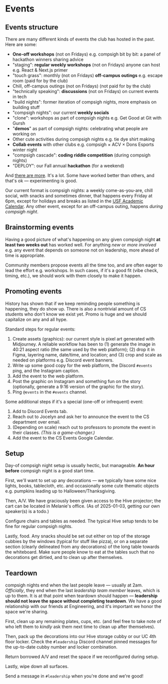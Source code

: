 # Events

## Events structure

There are many different kinds of events the club has hosted in the past. Here are some:

- **One-off workshops** (not on Fridays) e.g. compsigh bit by bit: a panel of hackathon winners sharing advice
- "staging": **regular weekly workshops** (not on Fridays) anyone can host e.g. React & Next.js primer
- "touch grass": monthly (not on Fridays) **off-campus outings** e.g. escape room (paid for by the club)
- Chill, off-campus outings (not on Fridays) (not paid for by the club)
- "technically speaking": **discussions** (not on Fridays) on current events in tech
- "build nights": former iteration of compsigh nights, more emphasis on building stuff
- "compsigh nights": our current **weekly socials**
- "clone": workshops as part of compsigh nights e.g. Get Good at Git with Gursh
- "**demos**" as part of compsigh nights: celebrating what people are working on
- Other cute activities during compsigh nights e.g. tie dye shirt making
- **Collab events** with other clubs e.g. compsigh × ACV × Dons Esports winter night
- "compsigh cascade": **coding riddle competition** (during compsigh nights)
- "DEPLOY": our Fall annual **hackathon** (for a weekend)

And [there are more](https://compsigh.club/events). It's a lot. Some have worked better than others, and that's ok — experimenting is good.

Our current format is compsigh nights: a weekly come-as-you-are, chill social, with snacks and sometimes dinner, that happens every Friday at 6pm, except for holidays and breaks as listed in the [USF Academic Calendar](https://myusf.usfca.edu/registration/when-to-register/academic-calendar). Any other event, except for an off-campus outing, happens *during compsigh night*.

## Brainstorming events

Having a good picture of what's happening on any given compsigh night **at least two weeks out** has worked well. For anything *new* or *more involved* e.g. any event that depends on someone not on leadership, more ahead of time is appropriate.

Community members propose events all the time too, and are often eager to lead the effort e.g. workshops. In such cases, if it's a good fit (vibe check, timing, etc.), we should work with them closely to make it happen.

## Promoting events

History has shown that if we keep reminding people something is happening, they do show up. There is also a nontrivial amount of CS students who don't know we exist yet. Promo is huge and we should capitalize on any and all hype.

Standard steps for regular events:

1. Create assets (graphics): our current style is pixel art generated with Midjourney. A reliable workflow has been to (1) generate the image in 40:21 aspect ratio (the same used by the web platform); (2) drop it in Figma, layering name, date/time, and location; and (3) crop and scale as needed on platforms e.g. Discord event banners.
2. Write up some good copy for the web platform, the Discord `#events` ping, and the Instagram caption.
3. Add the event to the web platform.
4. Post the graphic on Instagram and something fun on the story (optionally, generate a 9:16 version of the graphic for the story).
5. Ping `@events` in the `#events` channel.

Some additional steps if it's a special (one-off or infrequent) event:

1. Add to Discord Events tab.
2. Reach out to Jocelyn and ask her to announce the event to the CS department over email.
3. (Depending on scale) reach out to professors to promote the event in their classes. *(This is a game-changer.)*
4. Add the event to the CS Events Google Calendar.

## Setup

Day-of compsigh night setup is usually hectic, but manageable. **An hour before** compsigh night is a good start time.

First, we'll want to set up any decorations — we typically have some nice lights, books, tablecloth, etc. and occasionally some cute thematic objects e.g. pumpkins leading up to Halloween/Thanksgiving.

Then, A/V. We have graciously been given access to the Hive projector; the cart can be located in Melanie's office. (As of 2025-01-03, getting our own speaker(s) is a todo.)

Configure chairs and tables as needed. The typical Hive setup tends to be fine for regular compsigh nights.

Lastly, food. Any snacks should be set out either on top of the storage cubbies by the windows (typical for stuff like pizza), or on a separate section (clearly delineated from any decorations) of the long table towards the whiteboard. Make sure people know to eat at the tables such that no decorations get dirtied, and to clean up after themselves.

## Teardown

compsigh nights end when the last people leave — usually at 2am. *Officially*, they end when the last *leadership team member* leaves, which is up to them. It is at that point when teardown should happen — **leadership should not leave the space without completing teardown**. We have a good relationship with our friends at Engineering, and it's important we honor the space we're sharing.

First, clean up any remaining plates, cups, etc. (and feel free to take note of who left them to *kindly* ask them next time to clean up after themselves).

Then, pack up the decorations into our Hive storage cubby or our UC 4th floor locker. Check the `#leadership` Discord channel pinned messages for the up-to-date cubby number and locker combination.

Return borrowed A/V and reset the space if we reconfigured during setup.

Lastly, wipe down all surfaces.

Send a message in `#leadership` when you're done and we're good!
